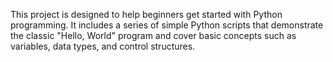 This project is designed to help beginners get started with Python programming. It includes a series of simple Python scripts that demonstrate the classic "Hello, World" program and cover basic concepts such as variables, data types, and control structures.